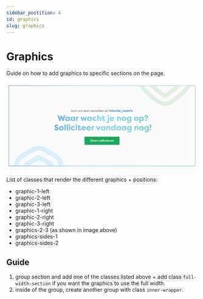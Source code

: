 ```yaml
---
sidebar_postition: 4
id: graphics
slug: graphics
---
```


# Graphics

Guide on how to add graphics to specific sections on the page.

![IMAGE ALT TEXT HERE](../static/img/graphics.png)

List of classes that render the different graphics + positions:
- graphic-1-left
- graphic-2-left
- graphic-3-left
- graphic-1-right
- graphic-2-right
- graphic-3-right
- graphics-2-3 (as shown in image above)
- graphics-sides-1
- graphics-sides-2

## Guide

1. group section and add one of the classes listed above + add class `full-width-section` if you want the graphics to use the full width.
2. inside of the group, create another group with class `inner-wrapper`. 


